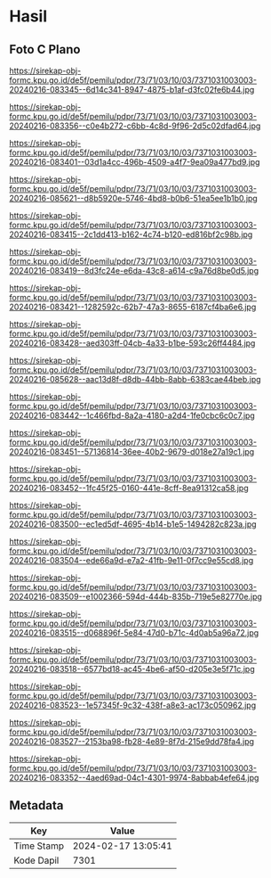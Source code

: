 # Hasil

## Foto C Plano

https://sirekap-obj-formc.kpu.go.id/de5f/pemilu/pdpr/73/71/03/10/03/7371031003003-20240216-083345--6d14c341-8947-4875-b1af-d3fc02fe6b44.jpg

https://sirekap-obj-formc.kpu.go.id/de5f/pemilu/pdpr/73/71/03/10/03/7371031003003-20240216-083356--c0e4b272-c6bb-4c8d-9f96-2d5c02dfad64.jpg

https://sirekap-obj-formc.kpu.go.id/de5f/pemilu/pdpr/73/71/03/10/03/7371031003003-20240216-083401--03d1a4cc-496b-4509-a4f7-9ea09a477bd9.jpg

https://sirekap-obj-formc.kpu.go.id/de5f/pemilu/pdpr/73/71/03/10/03/7371031003003-20240216-085621--d8b5920e-5746-4bd8-b0b6-51ea5ee1b1b0.jpg

https://sirekap-obj-formc.kpu.go.id/de5f/pemilu/pdpr/73/71/03/10/03/7371031003003-20240216-083415--2c1dd413-b162-4c74-b120-ed816bf2c98b.jpg

https://sirekap-obj-formc.kpu.go.id/de5f/pemilu/pdpr/73/71/03/10/03/7371031003003-20240216-083419--8d3fc24e-e6da-43c8-a614-c9a76d8be0d5.jpg

https://sirekap-obj-formc.kpu.go.id/de5f/pemilu/pdpr/73/71/03/10/03/7371031003003-20240216-083421--1282592c-62b7-47a3-8655-6187cf4ba6e6.jpg

https://sirekap-obj-formc.kpu.go.id/de5f/pemilu/pdpr/73/71/03/10/03/7371031003003-20240216-083428--aed303ff-04cb-4a33-b1be-593c26ff4484.jpg

https://sirekap-obj-formc.kpu.go.id/de5f/pemilu/pdpr/73/71/03/10/03/7371031003003-20240216-085628--aac13d8f-d8db-44bb-8abb-6383cae44beb.jpg

https://sirekap-obj-formc.kpu.go.id/de5f/pemilu/pdpr/73/71/03/10/03/7371031003003-20240216-083442--1c466fbd-8a2a-4180-a2d4-1fe0cbc6c0c7.jpg

https://sirekap-obj-formc.kpu.go.id/de5f/pemilu/pdpr/73/71/03/10/03/7371031003003-20240216-083451--57136814-36ee-40b2-9679-d018e27a19c1.jpg

https://sirekap-obj-formc.kpu.go.id/de5f/pemilu/pdpr/73/71/03/10/03/7371031003003-20240216-083452--1fc45f25-0160-441e-8cff-8ea91312ca58.jpg

https://sirekap-obj-formc.kpu.go.id/de5f/pemilu/pdpr/73/71/03/10/03/7371031003003-20240216-083500--ec1ed5df-4695-4b14-b1e5-1494282c823a.jpg

https://sirekap-obj-formc.kpu.go.id/de5f/pemilu/pdpr/73/71/03/10/03/7371031003003-20240216-083504--ede66a9d-e7a2-41fb-9e11-0f7cc9e55cd8.jpg

https://sirekap-obj-formc.kpu.go.id/de5f/pemilu/pdpr/73/71/03/10/03/7371031003003-20240216-083509--e1002366-594d-444b-835b-719e5e82770e.jpg

https://sirekap-obj-formc.kpu.go.id/de5f/pemilu/pdpr/73/71/03/10/03/7371031003003-20240216-083515--d068896f-5e84-47d0-b71c-4d0ab5a96a72.jpg

https://sirekap-obj-formc.kpu.go.id/de5f/pemilu/pdpr/73/71/03/10/03/7371031003003-20240216-083518--6577bd18-ac45-4be6-af50-d205e3e5f71c.jpg

https://sirekap-obj-formc.kpu.go.id/de5f/pemilu/pdpr/73/71/03/10/03/7371031003003-20240216-083523--1e57345f-9c32-438f-a8e3-ac173c050962.jpg

https://sirekap-obj-formc.kpu.go.id/de5f/pemilu/pdpr/73/71/03/10/03/7371031003003-20240216-083527--2153ba98-fb28-4e89-8f7d-215e9dd78fa4.jpg

https://sirekap-obj-formc.kpu.go.id/de5f/pemilu/pdpr/73/71/03/10/03/7371031003003-20240216-083352--4aed69ad-04c1-4301-9974-8abbab4efe64.jpg


## Metadata

| Key        | Value               |
| ---------- | ------------------- |
| Time Stamp | 2024-02-17 13:05:41 |
| Kode Dapil | 7301                |



